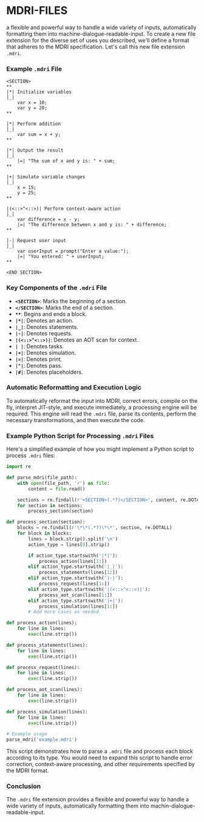 # MDRI-FILES
a flexible and powerful way to handle a wide variety of inputs, automatically formatting them into machine-dialogue-readable-input.
To create a new file extension for the diverse set of uses you described, we'll define a format that adheres to the MDRI specification. Let's call this new file extension `.mdri`.

### Example `.mdri` File

```
<SECTION>
** 
|*| Initialize variables 
|_|
    var x = 10;
    var y = 20;
** 

|*| Perform addition 
|_|
    var sum = x + y;
** 

|*| Output the result 
|_| 
    |=| "The sum of x and y is: " + sum;
** 

|+| Simulate variable changes 
|_|
    x = 15;
    y = 25;
** 

|(<::>^<::>)| Perform context-aware action 
|_|
    var difference = x - y;
    |=| "The difference between x and y is: " + difference;
** 

|-| Request user input 
|_|
    var userInput = prompt("Enter a value:");
    |=| "You entered: " + userInput;
** 

<END SECTION>
```

### Key Components of the `.mdri` File

- **`<SECTION>`**: Marks the beginning of a section.
- **`</SECTION>`**: Marks the end of a section.
- **`**`**: Begins and ends a block.
- **`|*|`**: Denotes an action.
- **`|_|`**: Denotes statements.
- **`|-|`**: Denotes requests.
- **`|(<::>^<::>)|`**: Denotes an AOT scan for context.
- **`| |`**: Denotes tasks.
- **`|+|`**: Denotes simulation.
- **`|=|`**: Denotes print.
- **`|^|`**: Denotes pass.
- **`|#|`**: Denotes placeholders.

### Automatic Reformatting and Execution Logic

To automatically reformat the input into MDRI, correct errors, compile on the fly, interpret JIT-style, and execute immediately, a processing engine will be required. This engine will read the `.mdri` file, parse its contents, perform the necessary transformations, and then execute the code.

### Example Python Script for Processing `.mdri` Files

Here's a simplified example of how you might implement a Python script to process `.mdri` files:

```python
import re

def parse_mdri(file_path):
    with open(file_path, 'r') as file:
        content = file.read()

    sections = re.findall(r'<SECTION>(.*?)</SECTION>', content, re.DOTALL)
    for section in sections:
        process_section(section)

def process_section(section):
    blocks = re.findall(r'\*\*(.*?)\*\*', section, re.DOTALL)
    for block in blocks:
        lines = block.strip().split('\n')
        action_type = lines[0].strip()

        if action_type.startswith('|*|'):
            process_action(lines[1:])
        elif action_type.startswith('|_|'):
            process_statements(lines[1:])
        elif action_type.startswith('|-|'):
            process_request(lines[1:])
        elif action_type.startswith('|(<::>^<::>)|'):
            process_aot_scan(lines[1:])
        elif action_type.startswith('|+|'):
            process_simulation(lines[1:])
        # Add more cases as needed

def process_action(lines):
    for line in lines:
        exec(line.strip())

def process_statements(lines):
    for line in lines:
        exec(line.strip())

def process_request(lines):
    for line in lines:
        exec(line.strip())

def process_aot_scan(lines):
    for line in lines:
        exec(line.strip())

def process_simulation(lines):
    for line in lines:
        exec(line.strip())

# Example usage
parse_mdri('example.mdri')
```

This script demonstrates how to parse a `.mdri` file and process each block according to its type. You would need to expand this script to handle error correction, context-aware processing, and other requirements specified by the MDRI format.

### Conclusion

The `.mdri` file extension provides a flexible and powerful way to handle a wide variety of inputs, automatically formatting them into machin-dialogue-readable-input. 
